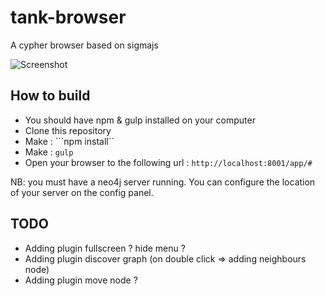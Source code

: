 # tank-browser

A cypher browser based on sigmajs

![Screenshot](http://www.bsimard.com/image?name=/Application/tank/screenshot.png)


## How to build

 * You should have npm & gulp installed on your computer
 * Clone this repository
 * Make : ```npm install``
 * Make : ```gulp```
 * Open your browser to the following url  : ```http://localhost:8001/app/#```
 
NB: you must have a neo4j server running. You can configure the location of your server on the config panel.

## TODO 

 * Adding plugin fullscreen ? hide menu ?
 * Adding plugin discover graph (on double click => adding neighbours node)
 * Adding plugin move node ?

